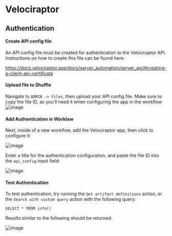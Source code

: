 # Velociraptor

## Authentication

#### Create API config file
An API config file must be created for authentication to the Velociraptor API. Instructions on how to create this file can be found here:

https://docs.velociraptor.app/docs/server_automation/server_api/#creating-a-client-api-certificate

#### Upload file to Shuffle
Navigate to `ADMIN -> Files`, then upload your API config file. Make sure to copy the file ID, as you'll need it when configuring the app in the workflow
![image](https://user-images.githubusercontent.com/16829864/165663167-35c965fd-829b-497d-9265-12da98736a64.png)

#### Add Authentication in Worklow
Next, inside of a new workflow, add the Velociraptor app, then click to configure it:

![image](https://user-images.githubusercontent.com/16829864/165663321-c9760a57-1d6c-4ccc-a4f9-9c3d0ce5d289.png)


Enter a title for the authentication configuration, and paste the file ID into the `api_config` input field:

![image](https://user-images.githubusercontent.com/16829864/165663556-bd48696c-e613-4079-8feb-383012f2fa1b.png)

#### Test Authentication
To test authentication, try running the `Get artifact definitions` action, or the `Search with custom query` action with the following query:

`SELECT * FROM info()`

Results similar to the following should be returned:

![image](https://user-images.githubusercontent.com/16829864/165664085-ac40f855-c32b-4b18-ad90-cb1a3651ca35.png)
